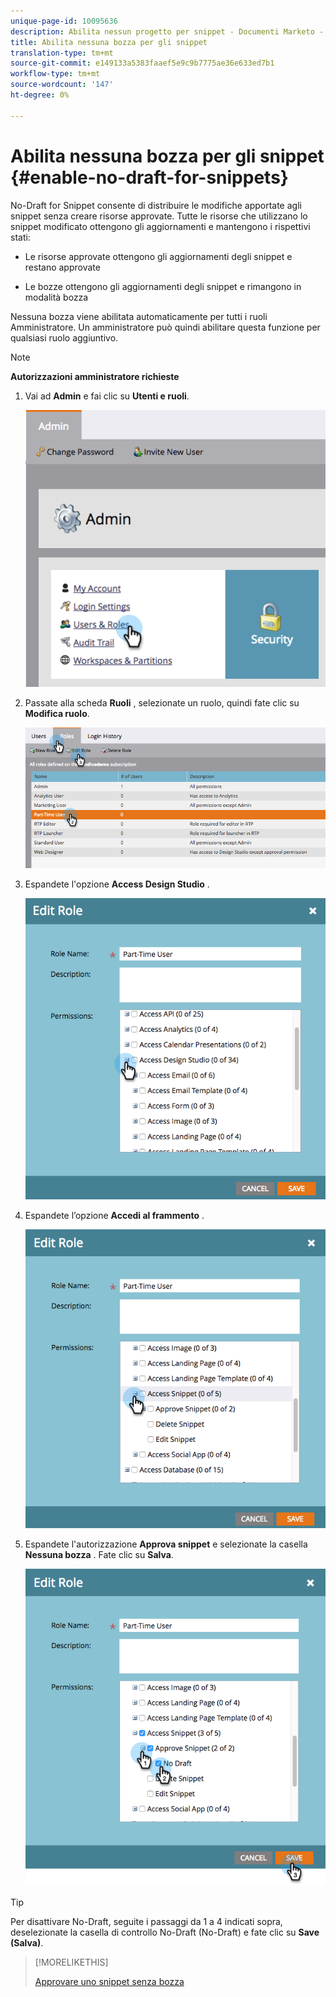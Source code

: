 ```yaml
---
unique-page-id: 10095636
description: Abilita nessun progetto per snippet - Documenti Marketo - Documentazione prodotto
title: Abilita nessuna bozza per gli snippet
translation-type: tm+mt
source-git-commit: e149133a5383faaef5e9c9b7775ae36e633ed7b1
workflow-type: tm+mt
source-wordcount: '147'
ht-degree: 0%

---
```



# Abilita nessuna bozza per gli snippet {#enable-no-draft-for-snippets}

No-Draft for Snippet consente di distribuire le modifiche apportate agli snippet senza creare risorse approvate. Tutte le risorse che utilizzano lo snippet modificato ottengono gli aggiornamenti e mantengono i rispettivi stati:

* Le risorse approvate ottengono gli aggiornamenti degli snippet e restano approvate

* Le bozze ottengono gli aggiornamenti degli snippet e rimangono in modalità bozza

Nessuna bozza viene abilitata automaticamente per tutti i ruoli Amministratore. Un amministratore può quindi abilitare questa funzione per qualsiasi ruolo aggiuntivo.

>[!NOTE]
>
>**Autorizzazioni amministratore richieste**

1. Vai ad **Admin** e fai clic su **Utenti e ruoli**.

   ![](assets/usersandroles.png)

1. Passate alla scheda **Ruoli** , selezionate un ruolo, quindi fate clic su **Modifica ruolo**.

   ![](assets/editrole2.png)

1. Espandete l&#39;opzione **Access Design Studio** .

   ![](assets/expanddesignstudio.png)

1. Espandete l’opzione **Accedi al frammento** .

   ![](assets/expandsnippet.png)

1. Espandete l&#39;autorizzazione **Approva snippet** e selezionate la casella **Nessuna bozza** . Fate clic su **Salva**.

   ![](assets/2017-06-15-10-35-04.png)

>[!TIP]
>
>Per disattivare No-Draft, seguite i passaggi da 1 a 4 indicati sopra, deselezionate la casella di controllo No-Draft (No-Draft) e fate clic su **Save (Salva)**.

>[!MORELIKETHIS]
>
>[Approvare uno snippet senza bozza](../../../../product-docs/personalization/segmentation-and-snippets/snippets/approve-a-snippet-with-no-draft.md)

